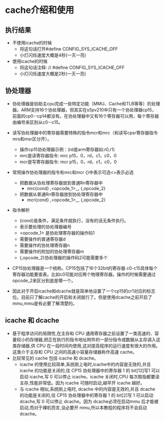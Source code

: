 # cache介绍和使用

## 执行结果

* 不使用icache的时候
  * 将这句话打开#define CONFIG_SYS_ICACHE_OFF
  * 小灯闪烁速度大概是4秒(一灭一亮)
* 使用icache的时候
  * 将这句话注释: // #define CONFIG_SYS_ICACHE_OFF
  * 小灯闪烁速度大概是2秒(一灭一亮)

## 协处理器

* 协处理器是协助主cpu完成一些特定功能（MMU、Cache和TLB等等）的处理器。ARM支持16个协处理器，但其实在s5pv210中只有一个协处理器cp15，前面的cp0--cp14都没有。在协处理器中又有16个寄存器可以用，每个寄存器由编号来区别从c0--c15。
* 读写协处理器中的寄存器需要特殊的指令mcr和mrc（和读写cpsr寄存器指令mrs和msr区分开）。
  * 操作cp15协处理器示例：(rd是arm寄存器如:r0,r1)
  * mrc是读寄存器指令: mrc p15，0，rd，c1，c0，0
  * mcr是写寄存器指令: mcr p15，0，rd，c1，c0，0

* 常用操作协处理器的指令有mrc和mcr {}中表示可选<>表示必选
  * 把数据从协处理寄存器放到普通Rn寄存器中
    * mrc{cond} <coproc>,<opcode_1>,<Rd>,<CRn>,<CRm> {,opcode_2}
  * 把数据从普通Rn寄存器放到协处理寄存器中
    * mcr{cond} <coproc>,<opcode_1>,<Rd>,<CRn>,<CRm> {,opcode_2}
* 指令解析
  * {cond}是条件，满足条件就执行，没有的话无条件执行。
  * <coproc>表示要处理的协处理器编号
  * <opcode_1> 是协处理寄存器的操作码1
  * <Rd>需要操作的普通寄存器d
  * <CRn>需要操作的协处理寄存器n
  * <CRm>需要操作的附加的协处理寄存器m
  * {,opcode_2}协处理器的操作码2可能需要多个
* CP15协处理器是一个统称。CP15包括了16个32bit的寄存器 c0-c15具体每个寄存器功能要查表。比如c0可能对应两个物理寄存器。操作的时候需要通过opcode_2来区分到底是哪一个。
* 因此对于开启icache和dcache就是简单地设置了一个cp15的cr1对应的标志位。目前只了解cache的开启和关闭就行了。但是使用dcache之前开启了mmu,mmu是有必要了解清楚的。

## icache 和 dcache

* 基于程序访问的局限性,在主存和 CPU 通用寄存器之前设置了一类高速的、容量较小的存储器,把正在执行的指令地址附件的一部分指令或数据从主存调入这类存储器,供 CPU 在一段时间内使用,这对提高程序的运行速度有很大的作用。这类介于主存和 CPU 之间的高速小容量存储器称作高速 cache。
* 比较常见的 cache 包括 icache 和 dcache。
  * icache 的使用比较简单,系统刚上电时,icache中的内容是无效的,并且 icache 的功能是关闭的,往 CP15 协处理器中的寄存器 1 的 bit[12]写1 可以启动 icache,写 0 可以停止 icache。icache 关闭时,CPU 每次取指都要读主存,性能非常低。因为 icache 可随时启动,越早开 icache 越好。
  * 与 icache 相似,系统刚上电时, dcache 中的内容是无效的,并且 dcache 的功能是关闭的,往 CP15 协处理器中的寄存器 1 的 bit[2]写 1 可以启动 dcache,写 0 可以停止 dcache。因为 dcache必须在启动mmu 后才能被启动,而对于裸机而言,没必要开 mmu,所以本教程的程序将不会启动dcache。
